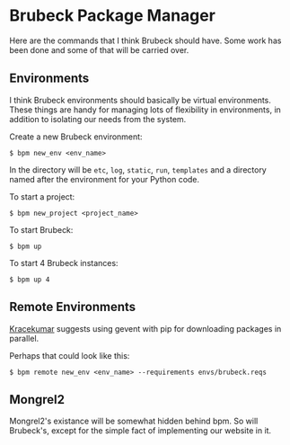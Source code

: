 # Brubeck Package Manager

Here are the commands that I think Brubeck should have. Some work has been done
and some of that will be carried over.


## Environments

I think Brubeck environments should basically be virtual environments. These
things are handy for managing lots of flexibility in environments, in addition
to isolating our needs from the system.

Create a new Brubeck environment:

    $ bpm new_env <env_name>
    
In the directory will be `etc`, `log`, `static`, `run`, `templates` and a
directory named after the environment for your Python code.

To start a project: 

    $ bpm new_project <project_name>
    
To start Brubeck:

    $ bpm up
    
To start 4 Brubeck instances:

    $ bpm up 4


## Remote Environments

[Kracekumar](http://twitter.com/kracetheking) suggests using gevent with pip
for downloading packages in parallel.

Perhaps that could look like this:

    $ bpm remote new_env <env_name> --requirements envs/brubeck.reqs

    
## Mongrel2

Mongrel2's existance will be somewhat hidden behind bpm. So will Brubeck's,
except for the simple fact of implementing our website in it.
